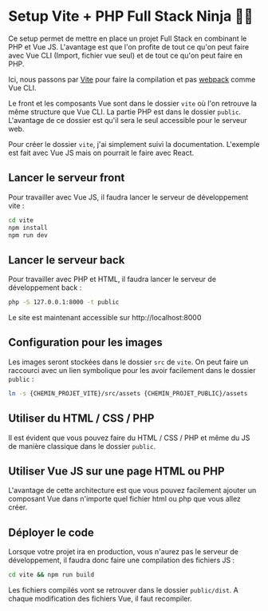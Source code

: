 # Setup Vite + PHP Full Stack Ninja 🥷🚀

Ce setup permet de mettre en place un projet Full Stack en combinant le PHP et Vue JS. L'avantage est que l'on profite de tout ce qu'on peut faire avec Vue CLI (Import, fichier vue seul) et de tout ce qu'on peut faire en PHP.

Ici, nous passons par [Vite](https://vitejs.dev) pour faire la compilation et pas [webpack](https://webpack.js.org) comme Vue CLI.

Le front et les composants Vue sont dans le dossier `vite` où l'on retrouve la même structure que Vue CLI. La partie PHP est dans le dossier `public`. L'avantage de ce dossier est qu'il sera le seul accessible pour le serveur web.

Pour créer le dossier `vite`, j'ai simplement suivi la documentation. L'exemple est fait avec Vue JS mais on pourrait le faire avec React.

## Lancer le serveur front

Pour travailler avec Vue JS, il faudra lancer le serveur de développement vite :

```bash
cd vite
npm install
npm run dev
```

## Lancer le serveur back

Pour travailler avec PHP et HTML, il faudra lancer le serveur de développement back :

```bash
php -S 127.0.0.1:8000 -t public
```

Le site est maintenant accessible sur http://localhost:8000

## Configuration pour les images

Les images seront stockées dans le dossier `src` de `vite`. On peut faire un raccourci avec un lien symbolique pour les avoir facilement dans le dossier `public` :

```bash
ln -s {CHEMIN_PROJET_VITE}/src/assets {CHEMIN_PROJET_PUBLIC}/assets
```

## Utiliser du HTML / CSS / PHP

Il est évident que vous pouvez faire du HTML / CSS / PHP et même du JS de manière classique dans le dossier `public`.

## Utiliser Vue JS sur une page HTML ou PHP

L'avantage de cette architecture est que vous pouvez facilement ajouter un composant Vue dans n'importe quel fichier html ou php que vous allez créer.

## Déployer le code

Lorsque votre projet ira en production, vous n'aurez pas le serveur de développement, il faudra donc faire une compilation des fichiers JS :

```bash
cd vite && npm run build
```

Les fichiers compilés vont se retrouver dans le dossier `public/dist`. A chaque modification des fichiers Vue, il faut recompiler.

